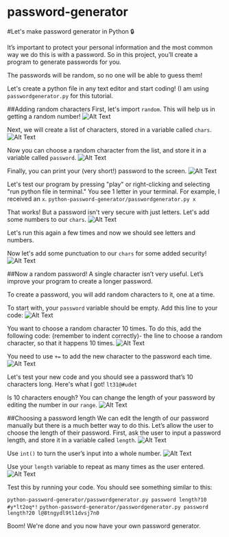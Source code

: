 # password-generator

#Let's make password generator in Python 🔒

It’s important to protect your personal information and the most common way we do this is with a password. So in this project, you’ll create a program to generate passwords for you.

The passwords will be random, so no one will be able to guess them!

Let's create a python file in any text editor and start coding! (I am using `passwordgenerator.py` for this tutorial.

##Adding random characters
First, let's import `random`. This will help us in getting a random number!
![Alt Text](https://thepracticaldev.s3.amazonaws.com/i/p2pp9wxwtv8h1kvoygbm.png)

Next, we will create a list of characters, stored in a variable called `chars`.
![Alt Text](https://thepracticaldev.s3.amazonaws.com/i/4w5c7xy6cd9p64qoj72k.png)

Now you can choose a random character from the list, and store it in a variable called `password`.
![Alt Text](https://thepracticaldev.s3.amazonaws.com/i/200k9y9cfbs4apcdbpdn.png)

Finally, you can print your (very short!) password to the screen.
![Alt Text](https://thepracticaldev.s3.amazonaws.com/i/7mdlz7e6grxv5o11t09o.png)

Let's test our program by pressing "play" or right-clicking and selecting "run python file in terminal." You see 1 letter in your terminal. For example, I received an `x`.
`python-password-generator/passwordgenerator.py
x`

That works! But a password isn't very secure with just letters. Let's add some numbers to our `chars`. 
![Alt Text](https://thepracticaldev.s3.amazonaws.com/i/z7gsy8g4zekxrufhopn2.png)

Let's run this again a few times and now we should see letters and numbers. 

Now let's add some punctuation to our `chars` for some added security! 
![Alt Text](https://thepracticaldev.s3.amazonaws.com/i/qletp09sg0xgygq3aty6.png)

##Now a random password!
A single character isn’t very useful. Let’s improve your program to create a longer password.

To create a password, you will add random characters to it, one at a time.

To start with, your `password` variable should be empty. Add this line to your code:
![Alt Text](https://thepracticaldev.s3.amazonaws.com/i/e689frdaqpvugxgoz2de.png)

You want to choose a random character 10 times. To do this, add the following code: (remember to indent correctly)- the line to choose a random character, so that it happens 10 times.
![Alt Text](https://thepracticaldev.s3.amazonaws.com/i/muy9gcs3aekjrbe71ggk.png)

You need to use `+=` to add the new character to the password each time.
![Alt Text](https://thepracticaldev.s3.amazonaws.com/i/3bhuu1u0fjbiqqb38bz6.png)

Let's test your new code and you should see a password that’s 10 characters long. Here's what I got!
`lt31@#udet`

Is 10 characters enough? You can change the length of your password by editing the number in our `range`.
![Alt Text](https://thepracticaldev.s3.amazonaws.com/i/6wxkmm2qdwec6w3x7wkl.png)

##Choosing a password length 
We can edit the length of our password manually but there is a much better way to do this. Let’s allow the user to choose the length of their password.
First, ask the user to input a password length, and store it in a variable called `length`.
![Alt Text](https://thepracticaldev.s3.amazonaws.com/i/jw0dumukyiafvryyy177.png)

Use `int()` to turn the user’s input into a whole number.
![Alt Text](https://thepracticaldev.s3.amazonaws.com/i/2ann9vht6q06yr4u7q4v.png)

Use your `length` variable to repeat as many times as the user entered.
![Alt Text](https://thepracticaldev.s3.amazonaws.com/i/zsc367d4xp6vypf5xx8i.png)

Test this by running your code. You should see something similar to this:

`python-password-generator/passwordgenerator.py
password length?10`
`#y*lt2oq*!`
`python-password-generator/passwordgenerator.py
password length?20
l@8tngydl9tl1dvsj7n0`

Boom! We're done and you now have your own password generator. 
